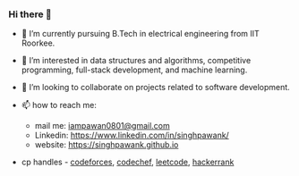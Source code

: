 ### Hi there 👋 

- 🔭 I’m currently pursuing B.Tech in electrical engineering from IIT Roorkee.
- 🌱 I’m interested in data structures and algorithms, competitive programming, full-stack development, and machine learning.  
- 👯 I’m looking to collaborate on projects related to software development. 
- 📫 how to reach me:   
    - mail me: iampawan0801@gmail.com
    - Linkedin: https://www.linkedin.com/in/singhpawank/
    - website: https://singhpawank.github.io
    
- cp handles - [codeforces](https://codeforces.com/profile/pawan_k), [codechef](https://www.codechef.com/users/singhpawank), [leetcode](https://leetcode.com/gentle_man/), [hackerrank](https://www.hackerrank.com/pawan_k01)
    
